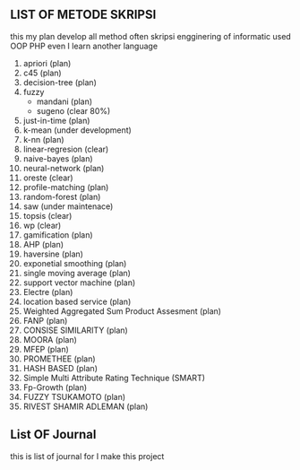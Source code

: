  ## LIST OF METODE SKRIPSI

this my plan develop all method often skripsi engginering of informatic used OOP PHP even I learn another language

1. apriori (plan)
2. c45 (plan)
3. decision-tree (plan)
4. fuzzy
    - mandani (plan)
    - sugeno (clear 80%)
5. just-in-time (plan)
6. k-mean (under development)
7. k-nn (plan)
8. linear-regresion (clear)
9. naive-bayes (plan)
10. neural-network (plan)
11. oreste (clear)
12. profile-matching (plan)
13. random-forest (plan)
14. saw (under maintenace)
15. topsis  (clear)
16. wp (clear)
17. gamification (plan)
18. AHP (plan)
19. haversine (plan)
20. exponetial smoothing (plan)
21. single moving average (plan)
22. support vector machine (plan)
23. Electre (plan)
24. location based service (plan)
25. Weighted Aggregated Sum Product Assesment (plan)
26. FANP (plan)
27. CONSISE SIMILARITY (plan)
28. MOORA (plan)
29. MFEP (plan) 
30. PROMETHEE (plan)
31. HASH BASED (plan)
32. Simple Multi Attribute Rating Technique (SMART) 
33. Fp-Growth (plan)
34. FUZZY TSUKAMOTO (plan)
35. RIVEST SHAMIR ADLEMAN (plan)


## List OF Journal

this is list of journal for I make this project
